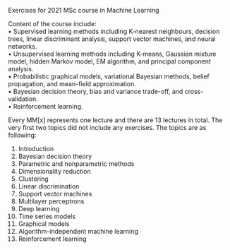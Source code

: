 Exercises for 2021 MSc course in Machine Learning

Content of the course include: \
• Supervised learning methods including K-nearest neighbours, decision trees, linear discriminant analysis, support vector machines, and neural networks. \
• Unsupervised learning methods including K-means, Gaussian mixture model, hidden Markov model, EM algorithm, and principal component analysis.\
• Probabilistic graphical models, variational Bayesian methods, belief propagation, and mean-field approximation.\
• Bayesian decision theory, bias and variance trade-off, and cross-validation.\
• Reinforcement learning. 

Every MM[x] represents one lecture and there are 13 lectures in total. The very first two topics did not include any exercises. The topics are as following:

1. Introduction
2. Bayesian decision theory
3. Parametric and nonparametric methods
4. Dimensionality reduction
5. Clustering
6. Linear discrimination
7. Support vector machines
8. Multilayer perceptrons
9. Deep learning
10. Time series models
11. Graphical models
12. Algorithm-independent machine learning
13. Reinforcement learning

